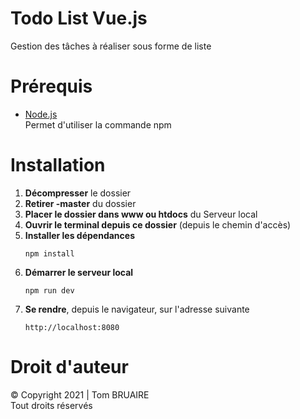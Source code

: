 # Todo List Vue.js

Gestion des tâches à réaliser sous forme de liste

# Prérequis
- <a href="https://nodejs.org/fr/download/" target="_blank">Node.js</a><br>
Permet d'utiliser la commande npm

# Installation
<ol>
  <li><b>Décompresser</b> le dossier</li>
  <li><b>Retirer -master</b> du dossier</li>
  <li><b>Placer le dossier dans www ou htdocs</b> du Serveur local</li>
  <li><b>Ouvrir le terminal depuis ce dossier</b> (depuis le chemin d'accès)</li>
  <li><b>Installer les dépendances</b> <pre><code>npm install</code></pre></li>
  <li><b>Démarrer le serveur local</b> <pre><code>npm run dev</code></pre></li>
  <li><b>Se rendre</b>, depuis le navigateur, sur l'adresse suivante <pre><code>http://localhost:8080</code></pre></li>
</ol>

# Droit d'auteur
&copy; Copyright 2021 | Tom BRUAIRE<br>
Tout droits réservés
